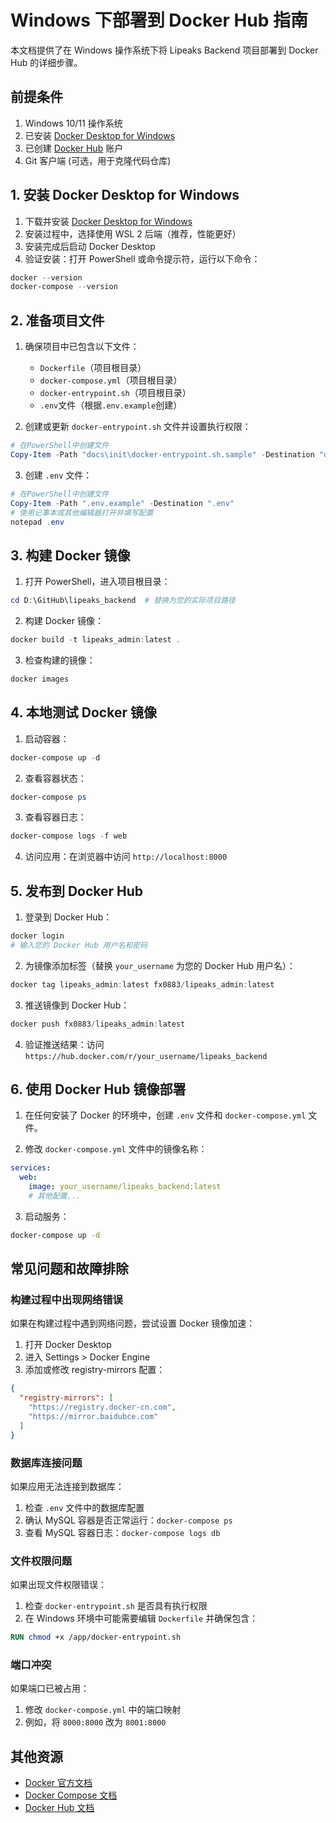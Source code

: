 # Windows 下部署到 Docker Hub 指南

本文档提供了在 Windows 操作系统下将 Lipeaks Backend 项目部署到 Docker Hub 的详细步骤。

## 前提条件

1. Windows 10/11 操作系统
2. 已安装 [Docker Desktop for Windows](https://www.docker.com/products/docker-desktop/)
3. 已创建 [Docker Hub](https://hub.docker.com/) 账户
4. Git 客户端 (可选，用于克隆代码仓库)

## 1. 安装 Docker Desktop for Windows

1. 下载并安装 [Docker Desktop for Windows](https://www.docker.com/products/docker-desktop/)
2. 安装过程中，选择使用 WSL 2 后端（推荐，性能更好）
3. 安装完成后启动 Docker Desktop
4. 验证安装：打开 PowerShell 或命令提示符，运行以下命令：

```powershell
docker --version
docker-compose --version
```

## 2. 准备项目文件

1. 确保项目中已包含以下文件：
   - `Dockerfile`（项目根目录）
   - `docker-compose.yml`（项目根目录）
   - `docker-entrypoint.sh`（项目根目录）
   - `.env`文件（根据`.env.example`创建）

2. 创建或更新 `docker-entrypoint.sh` 文件并设置执行权限：

```powershell
# 在PowerShell中创建文件
Copy-Item -Path "docs\init\docker-entrypoint.sh.sample" -Destination "docker-entrypoint.sh"
```

3. 创建 `.env` 文件：

```powershell
# 在PowerShell中创建文件
Copy-Item -Path ".env.example" -Destination ".env"
# 使用记事本或其他编辑器打开并填写配置
notepad .env
```

## 3. 构建 Docker 镜像

1. 打开 PowerShell，进入项目根目录：

```powershell
cd D:\GitHub\lipeaks_backend  # 替换为您的实际项目路径
```

2. 构建 Docker 镜像：

```powershell
docker build -t lipeaks_admin:latest .
```

3. 检查构建的镜像：

```powershell
docker images
```

## 4. 本地测试 Docker 镜像

1. 启动容器：

```powershell
docker-compose up -d
```

2. 查看容器状态：

```powershell
docker-compose ps
```

3. 查看容器日志：

```powershell
docker-compose logs -f web
```

4. 访问应用：在浏览器中访问 `http://localhost:8000`

## 5. 发布到 Docker Hub

1. 登录到 Docker Hub：

```powershell
docker login
# 输入您的 Docker Hub 用户名和密码
```

2. 为镜像添加标签（替换 `your_username` 为您的 Docker Hub 用户名）：

```powershell
docker tag lipeaks_admin:latest fx0883/lipeaks_admin:latest
```

3. 推送镜像到 Docker Hub：

```powershell
docker push fx0883/lipeaks_admin:latest
```

4. 验证推送结果：访问 `https://hub.docker.com/r/your_username/lipeaks_backend`

## 6. 使用 Docker Hub 镜像部署

1. 在任何安装了 Docker 的环境中，创建 `.env` 文件和 `docker-compose.yml` 文件。

2. 修改 `docker-compose.yml` 文件中的镜像名称：

```yaml
services:
  web:
    image: your_username/lipeaks_backend:latest
    # 其他配置...
```

3. 启动服务：

```bash
docker-compose up -d
```

## 常见问题和故障排除

### 构建过程中出现网络错误

如果在构建过程中遇到网络问题，尝试设置 Docker 镜像加速：

1. 打开 Docker Desktop
2. 进入 Settings > Docker Engine
3. 添加或修改 registry-mirrors 配置：

```json
{
  "registry-mirrors": [
    "https://registry.docker-cn.com",
    "https://mirror.baidubce.com"
  ]
}
```

### 数据库连接问题

如果应用无法连接到数据库：

1. 检查 `.env` 文件中的数据库配置
2. 确认 MySQL 容器是否正常运行：`docker-compose ps`
3. 查看 MySQL 容器日志：`docker-compose logs db`

### 文件权限问题

如果出现文件权限错误：

1. 检查 `docker-entrypoint.sh` 是否具有执行权限
2. 在 Windows 环境中可能需要编辑 `Dockerfile` 并确保包含：

```dockerfile
RUN chmod +x /app/docker-entrypoint.sh
```

### 端口冲突

如果端口已被占用：

1. 修改 `docker-compose.yml` 中的端口映射
2. 例如，将 `8000:8000` 改为 `8001:8000`

## 其他资源

- [Docker 官方文档](https://docs.docker.com/)
- [Docker Compose 文档](https://docs.docker.com/compose/)
- [Docker Hub 文档](https://docs.docker.com/docker-hub/) 